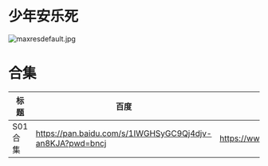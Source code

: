 # 少年安乐死

![maxresdefault.jpg](/banner/teenageeuthanasia.jpg)

# 合集

| 标题 | 百度 | 阿里 | MDpan |
| --- | --- | --- | --- |
| S01合集 | https://pan.baidu.com/s/1IWGHSyGC9Qj4djv-an8KJA?pwd=bncj | https://www.aliyundrive.com/s/wMPje15PCeU | https://mdpan.tk/%E5%B0%91%E5%B9%B4%E5%AE%89%E4%B9%90%E6%AD%BB |